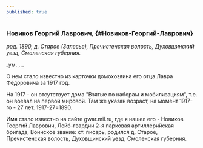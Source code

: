 ```yaml
---
published: true
---
```


### Новиков Георгий Лаврович,  {#Новиков-Георгий-Лаврович}

_род. 1890, д. Старое (Залесье), Пречистенская волость, Духовщинский уезд, Смоленская губерния._

_ум. , _

О нем стало известно из карточки домохозяина его отца Лавра Федоровича за 1917 год.

На 1917 - он отсутствует дома "Взятые  по наборам и мобилизациям", т.е. он воевал на первой мировой. Там же указан возраст, на момент 1917-го - 27 лет. 1917-27=1890.

Имя стало известно на сайте gwar.mil.ru, где я нашел его - Новиков Георгий Лаврович, Лейб-гвардии 2-я парковая артиллерийская бригада, Воинское звание: ст. писарь, родился д. Старое, Пречистенская волость, Духовщинский уезд, Смоленская губерния.

        
